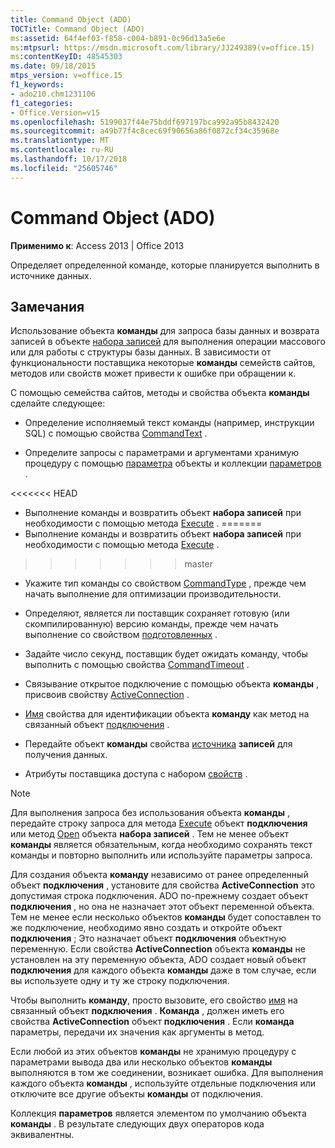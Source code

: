 ```yaml
---
title: Command Object (ADO)
TOCTitle: Command Object (ADO)
ms:assetid: 64f4ef03-f858-c004-b891-0c96d13a5e6e
ms:mtpsurl: https://msdn.microsoft.com/library/JJ249389(v=office.15)
ms:contentKeyID: 48545303
ms.date: 09/18/2015
mtps_version: v=office.15
f1_keywords:
- ado210.chm1231106
f1_categories:
- Office.Version=v15
ms.openlocfilehash: 5199037f44e75bddf697197bca992a95b8432420
ms.sourcegitcommit: a49b77f4c8cec69f90656a86f0872cf34c35968e
ms.translationtype: MT
ms.contentlocale: ru-RU
ms.lasthandoff: 10/17/2018
ms.locfileid: "25605746"
---
```

# <a name="command-object-ado"></a>Command Object (ADO)


**Применимо к**: Access 2013 | Office 2013

Определяет определенной команде, которые планируется выполнить в источнике данных.

## <a name="remarks"></a>Замечания

Использование объекта **команды** для запроса базы данных и возврата записей в объекте [набора записей](recordset-object-ado.md) для выполнения операции массового или для работы с структуры базы данных. В зависимости от функциональности поставщика некоторые **команды** семейств сайтов, методов или свойств может привести к ошибке при обращении к.

С помощью семейства сайтов, методы и свойства объекта **команды** сделайте следующее:

  - Определение исполняемый текст команды (например, инструкции SQL) с помощью свойства [CommandText](commandtext-property-ado.md) .

  - Определите запросы с параметрами и аргументами хранимую процедуру с помощью [параметра](parameter-object-ado.md) объекты и коллекции [параметров](parameters-collection-ado.md) .

<<<<<<< HEAD
  - Выполнение команды и возвратить объект **набора записей** при необходимости с помощью метода [Execute](https://msdn.microsoft.com/library/jj248785\(v=office.15\)) .
=======
  - Выполнение команды и возвратить объект **набора записей** при необходимости с помощью метода [Execute](https://docs.microsoft.com/office/vba/access/concepts/miscellaneous/execute-method-ado-command) .
>>>>>>> master

  - Укажите тип команды со свойством [CommandType](commandtype-property-ado.md) , прежде чем начать выполнение для оптимизации производительности.

  - Определяют, является ли поставщик сохраняет готовую (или скомпилированную) версию команды, прежде чем начать выполнение со свойством [подготовленных](prepared-property-ado.md) .

  - Задайте число секунд, поставщик будет ожидать команду, чтобы выполнить с помощью свойства [CommandTimeout](commandtimeout-property-ado.md) .

  - Связывание открытое подключение с помощью объекта **команды** , присвоив свойству [ActiveConnection](activeconnection-property-ado.md) .

  - [Имя](name-property-ado.md) свойства для идентификации объекта **команду** как метод на связанный объект [подключения](connection-object-ado.md) .

  - Передайте объект **команды** свойства [источника](source-property-ado-recordset.md) **записей** для получения данных.

  - Атрибуты поставщика доступа с набором [свойств](properties-collection-ado.md) .


> [!NOTE]
> <P>Для выполнения запроса без использования объекта <STRONG>команды</STRONG> , передайте строку запроса для метода <A href="https://msdn.microsoft.com/library/jj249832(v=office.15)">Execute</A> объект <STRONG>подключения</STRONG> или метод <A href="open-method-ado-recordset.md">Open</A> объекта <STRONG>набора записей</STRONG> . Тем не менее объект <STRONG>команды</STRONG> является обязательным, когда необходимо сохранять текст команды и повторно выполнить или используйте параметры запроса.</P>



Для создания объекта **команду** независимо от ранее определенный объект **подключения** , установите для свойства **ActiveConnection** это допустимая строка подключения. ADO по-прежнему создает объект **подключения** , но она не назначает этот объект переменной объекта. Тем не менее если несколько объектов **команды** будет сопоставлен то же подключение, необходимо явно создать и откройте объект **подключения** ; Это назначает объект **подключения** объектную переменную. Если свойства **ActiveConnection** объекта **команды** не установлен на эту переменную объекта, ADO создает новый объект **подключения** для каждого объекта **команды** даже в том случае, если вы используете одну и ту же строку подключения.

Чтобы выполнить **команду**, просто вызовите, его свойство [имя](name-property-ado.md) на связанный объект **подключения** . **Команда** , должен иметь его свойства **ActiveConnection** объект **подключения** . Если **команда** параметры, передачи их значения как аргументы в метод.

Если любой из этих объектов **команды** не хранимую процедуру с параметрами вывода два или несколько объектов **команды** выполняются в том же соединении, возникает ошибка. Для выполнения каждого объекта **команды** , используйте отдельные подключения или отключите все другие объекты **команды** от подключения.

Коллекция **параметров** является элементом по умолчанию объекта **команды** . В результате следующих двух операторов кода эквивалентны.

